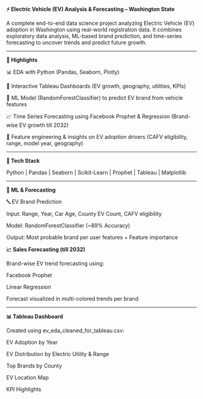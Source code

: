 **⚡ Electric Vehicle (EV) Analysis & Forecasting – Washington State**

A complete end-to-end data science project analyzing Electric Vehicle (EV) adoption in Washington using real-world registration data. It combines exploratory data analysis, ML-based brand prediction, and time-series forecasting to uncover trends and predict future growth.


---

**🚀 Highlights**

📊 EDA with Python (Pandas, Seaborn, Plotly)

📌 Interactive Tableau Dashboards (EV growth, geography, utilities, KPIs)

🤖 ML Model (RandomForestClassifier) to predict EV brand from vehicle features

📈 Time Series Forecasting using Facebook Prophet & Regression (Brand-wise EV growth till 2032)

🧠 Feature engineering & insights on EV adoption drivers (CAFV eligibility, range, model year, geography)



---

**🧪 Tech Stack**

Python | Pandas | Seaborn | Scikit-Learn | Prophet | Tableau | Matplotlib


---

**🧠 ML & Forecasting**

🔤 EV Brand Prediction

Input: Range, Year, Car Age, County EV Count, CAFV eligibility

Model: RandomForestClassifier (~89% Accuracy)

Output: Most probable brand per user features + Feature importance


**📈 Sales Forecasting (till 2032)**

Brand-wise EV trend forecasting using:

Facebook Prophet

Linear Regression

Forecast visualized in multi-colored trends per brand



---

**📊 Tableau Dashboard**

Created using ev_eda_cleaned_for_tableau.csv:

EV Adoption by Year

EV Distribution by Electric Utility & Range

Top Brands by County

EV Location Map

KPI Highlights

